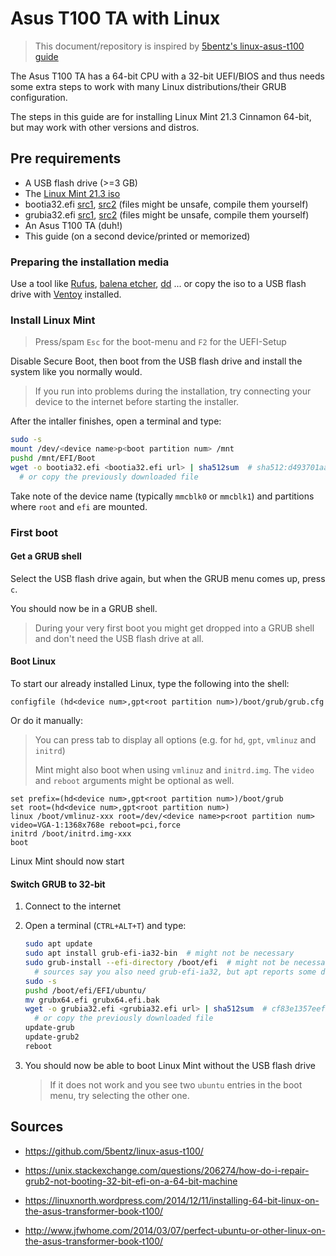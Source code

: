 # Asus T100 TA with Linux

> This document/repository is inspired by [5bentz's linux-asus-t100 guide](https://github.com/5bentz/linux-asus-t100/blob/master/T100TA_guide.md)

The Asus T100 TA has a 64-bit CPU with a 32-bit UEFI/BIOS and thus needs some extra steps to work with many Linux distributions/their GRUB configuration.

The steps in this guide are for installing Linux Mint 21.3 Cinnamon 64-bit, but may work with other versions and distros.

## Pre requirements

- A USB flash drive (>=3 GB)
- The [Linux Mint 21.3 iso](https://linuxmint.com/edition.php?id=311)
- bootia32.efi [src1](./bootia32.efi), [src2](https://github.com/jfwells/linux-asus-t100ta/raw/master/boot/bootia32.efi) (files might be unsafe, compile them yourself)
- grubia32.efi [src1](./grubia32.efi), [src2](http://www.thinktwisted.com/gradschool/Public/grubia32.efi) (files might be unsafe, compile them yourself)
- An Asus T100 TA (duh!)
- This guide (on a second device/printed or memorized)

### Preparing the installation media

Use a tool like [Rufus](https://rufus.ie/), [balena etcher](https://etcher.balena.io/), [dd](https://man.archlinux.org/man/dd.1) ... or copy the iso to a USB flash drive with [Ventoy](https://ventoy.net) installed.

### Install Linux Mint

> Press/spam `Esc` for the boot-menu and `F2` for the UEFI-Setup

Disable Secure Boot, then boot from the USB flash drive and install the system like you normally would.

> If you run into problems during the installation, try connecting your device to the internet before starting the installer.

After the intaller finishes, open a terminal and type:

```bash
sudo -s
mount /dev/<device name>p<boot partition num> /mnt
pushd /mnt/EFI/Boot
wget -o bootia32.efi <bootia32.efi url> | sha512sum  # sha512:d493701aaa5cdf57eb35a22c198d496fc3d7295bd763f17b7cb2edba3e4b9939391e18b2cd808564bc14e4076d3559f3b598230db42b490cf48d9133febd8bc4
  # or copy the previously downloaded file
```

Take note of the device name (typically `mmcblk0` or `mmcblk1`) and partitions where `root` and `efi` are mounted.

### First boot

#### Get a GRUB shell

Select the USB flash drive again, but when the GRUB menu comes up, press `c`.

You should now be in a GRUB shell.

> During your very first boot you might get dropped into a GRUB shell and don't need the USB flash drive at all.

#### Boot Linux

To start our already installed Linux, type the following into the shell:

```grub
configfile (hd<device num>,gpt<root partition num>)/boot/grub/grub.cfg
```

Or do it manually:

> You can press tab to display all options (e.g. for `hd`, `gpt`, `vmlinuz` and `initrd`)
>
> Mint might also boot when using `vmlinuz` and `initrd.img`. The `video` and `reboot` arguments might be optional as well.

```grub-shell
set prefix=(hd<device num>,gpt<root partition num>)/boot/grub
set root=(hd<device num>,gpt<root partition num>)
linux /boot/vmlinuz-xxx root=/dev/<device name>p<root partition num> video=VGA-1:1368x768e reboot=pci,force
initrd /boot/initrd.img-xxx
boot
```

Linux Mint should now start

#### Switch GRUB to 32-bit

1. Connect to the internet

1. Open a terminal (`CTRL+ALT+T`) and type:
   ```bash
   sudo apt update
   sudo apt install grub-efi-ia32-bin  # might not be necessary
   sudo grub-install --efi-directory /boot/efi  # might not be necessary
     # sources say you also need grub-efi-ia32, but apt reports some dependency error
   sudo -s
   pushd /boot/efi/EFI/ubuntu/
   mv grubx64.efi grubx64.efi.bak
   wget -o grubia32.efi <grubia32.efi url> | sha512sum  # cf83e1357eefb8bdf1542850d66d8007d620e4050b5715dc83f4a921d36ce9ce47d0d13c5d85f2b0ff8318d2877eec2f63b931bd47417a81a538327af927da3e
     # or copy the previously downloaded file
   update-grub
   update-grub2
   reboot
   ```
1. You should now be able to boot Linux Mint without the USB flash drive
   > If it does not work and you see two `ubuntu` entries in the boot menu, try selecting the other one.

## Sources

- https://github.com/5bentz/linux-asus-t100/

- https://unix.stackexchange.com/questions/206274/how-do-i-repair-grub2-not-booting-32-bit-efi-on-a-64-bit-machine

- https://linuxnorth.wordpress.com/2014/12/11/installing-64-bit-linux-on-the-asus-transformer-book-t100/

- http://www.jfwhome.com/2014/03/07/perfect-ubuntu-or-other-linux-on-the-asus-transformer-book-t100/
